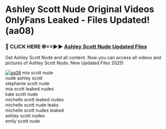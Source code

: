# Ashley Scott Nude Original Videos 0nlyFans Leaked - Files Updated! (aa08)

<h3>🔴 CLICK HERE 🌐==►► <a href="https://tinyurl.com/5h6xmrr3" rel="nofollow">Ashley Scott Nude Updated Files</a></h3>

Get Ashley Scott Nude and all content. Now you can access all videos and pictures of Ashley Scott Nude. New Updated Files 2025!

[![aa08](https://i.imgur.com/KVD873Z.gif)](https://tinyurl.com/5h6xmrr3)
mia scott nude<br>
nude ashley scott<br>
stephanie scott nude<br>
mia scott leaked nudes<br>
kate scott nude<br>
michelle scott leaked nudes<br>
michelle scott nude leaks<br>
michelle scott nudes leaked<br>
ashley scott nudes<br>
emily scott nude